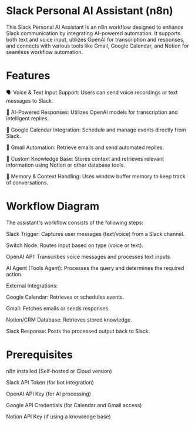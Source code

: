 # Slack Personal AI Assistant (n8n)

This Slack Personal AI Assistant is an n8n workflow designed to enhance Slack communication by integrating AI-powered automation. It supports both text and voice input, utilizes OpenAI for transcription and responses, and connects with various tools like Gmail, Google Calendar, and Notion for seamless workflow automation.


# Features

🗣 Voice & Text Input Support: Users can send voice recordings or text messages to Slack.

🤖 AI-Powered Responses: Utilizes OpenAI models for transcription and intelligent replies.

📅 Google Calendar Integration: Schedule and manage events directly from Slack.

📧 Gmail Automation: Retrieve emails and send automated replies.

🧠 Custom Knowledge Base: Stores context and retrieves relevant information using Notion or other database tools.

🔄 Memory & Context Handling: Uses window buffer memory to keep track of conversations.


# Workflow Diagram

The assistant's workflow consists of the following steps:

Slack Trigger: Captures user messages (text/voice) from a Slack channel.

Switch Node: Routes input based on type (voice or text).

OpenAI API: Transcribes voice messages and processes text inputs.

AI Agent (Tools Agent): Processes the query and determines the required action.

External Integrations:

Google Calendar: Retrieves or schedules events.

Gmail: Fetches emails or sends responses.

Notion/CRM Database: Retrieves stored knowledge.

Slack Response: Posts the processed output back to Slack.



# Prerequisites

n8n installed (Self-hosted or Cloud version)

Slack API Token (for bot integration)

OpenAI API Key (for AI processing)

Google API Credentials (for Calendar and Gmail access)

Notion API Key (if using a knowledge base)
